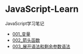 # JavaScript-Learn

JavaScript学习笔记

+ [001_变量](https://github.com/winfredzen/JavaScript-Learn/blob/master/001_变量.md)
+ [002_箭头函数](https://github.com/winfredzen/JavaScript-Learn/blob/master/002_箭头函数.md)
+ [003_展开语法和剩余参数语法](https://github.com/winfredzen/JavaScript-Learn/blob/master/003_%E5%B1%95%E5%BC%80%E8%AF%AD%E6%B3%95%E5%92%8C%E5%89%A9%E4%BD%99%E5%8F%82%E6%95%B0%E8%AF%AD%E6%B3%95.md)
